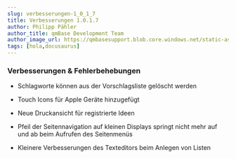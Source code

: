 ```yaml
---
slug: verbesserungen-1_0_1_7
title: Verbesserungen 1.0.1.7
author: Philipp Pähler
author_title: qmBase Development Team
author_image_url: https://qmbasesupport.blob.core.windows.net/static-assets/img/persons/paehler_round.png
tags: [hola,docusaurus]
---
```

### Verbesserungen & Fehlerbehebungen

*   Schlagworte können aus der Vorschlagsliste gelöscht werden

*   Touch Icons für Apple Geräte hinzugefügt

*   Neue Druckansicht für registrierte Ideen

*   Pfeil der Seitennavigation auf kleinen Displays springt nicht mehr auf und ab beim Aufrufen des Seitenmenüs

*   Kleinere Verbesserungen des Texteditors beim Anlegen von Listen